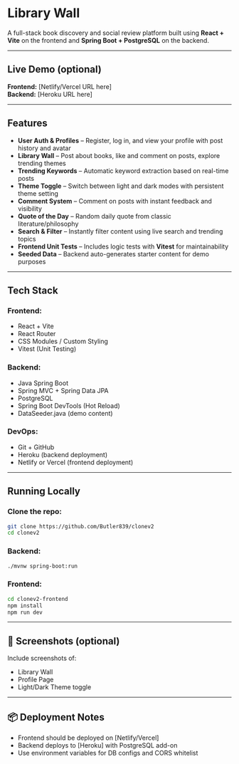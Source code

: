 #  Library Wall

A full-stack book discovery and social review platform built using **React + Vite** on the frontend and **Spring Boot + PostgreSQL** on the backend.

---

## Live Demo (optional)

**Frontend:** [Netlify/Vercel URL here]  
**Backend:** [Heroku URL here]

---

##  Features

- **User Auth & Profiles** – Register, log in, and view your profile with post history and avatar  
-  **Library Wall** – Post about books, like and comment on posts, explore trending themes  
-  **Trending Keywords** – Automatic keyword extraction based on real-time posts  
-  **Theme Toggle** – Switch between light and dark modes with persistent theme setting  
-  **Comment System** – Comment on posts with instant feedback and visibility  
-  **Quote of the Day** – Random daily quote from classic literature/philosophy  
-  **Search & Filter** – Instantly filter content using live search and trending topics  
-  **Frontend Unit Tests** – Includes logic tests with **Vitest** for maintainability  
-  **Seeded Data** – Backend auto-generates starter content for demo purposes

---

##  Tech Stack

### Frontend:
- React + Vite
- React Router
- CSS Modules / Custom Styling
- Vitest (Unit Testing)

### Backend:
- Java Spring Boot
- Spring MVC + Spring Data JPA
- PostgreSQL
- Spring Boot DevTools (Hot Reload)
- DataSeeder.java (demo content)

### DevOps:
- Git + GitHub
- Heroku (backend deployment)
- Netlify or Vercel (frontend deployment)

---

##  Running Locally

### Clone the repo:
```bash
git clone https://github.com/Butler839/clonev2
cd clonev2
```

### Backend:
```bash
./mvnw spring-boot:run
```

### Frontend:
```bash
cd clonev2-frontend
npm install
npm run dev
```

---

## 📸 Screenshots (optional)
Include screenshots of:
- Library Wall
- Profile Page
- Light/Dark Theme toggle

---

## 📦 Deployment Notes
- Frontend should be deployed on [Netlify/Vercel]
- Backend deploys to [Heroku] with PostgreSQL add-on
- Use environment variables for DB configs and CORS whitelist
